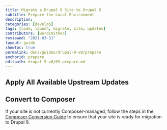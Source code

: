 ```yaml
---
title: Migrate a Drupal 8 Site to Drupal 9
subtitle: Prepare the Local Environment
description: 
categories: [develop]
tags: [code, launch, migrate, site, updates]
contributors: [wordsmither]
reviewed: "2021-03-31"
layout: guide
showtoc: true
permalink: docs/guides/drupal-9-v8/prepare
anchorid: prepare
editpath: drupal-9-v8/03-prepare.md
---
```


<Partial file="drupal-9/prepare-local-environment.md" />

## Apply All Available Upstream Updates

<Partial file="drupal-apply-upstream-updates.md" />

<Partial file="drupal-9/upgrade-site-requirements.md" />

## Convert to Composer

If your site is not currently Composer-managed, follow the steps in the [Composer Conversion Guide](/guides/composer-convert) to ensure that your site is ready for migration to Drupal 9.

